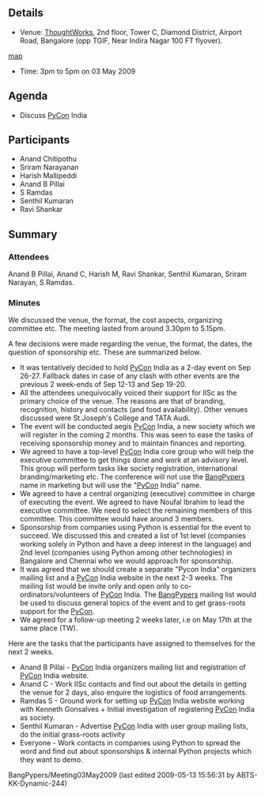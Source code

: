 Details
-------

* Venue: [ThoughtWorks](/moin/ThoughtWorks), 2nd floor, Tower C, Diamond District, Airport Road, Bangalore (opp TGIF, Near Indira Nagar 100 FT flyover).

[map](http://maps.google.com/maps?f=q&source=s_q&hl=en&geocode=&q=Diamond+District,+Airport,+Bangalore,+Bengaluru,+Karnataka,+India&sll=37.0625,-95.677068&sspn=40.681389,93.164063&ie=UTF8&ll=12.95908,77.644833&spn=0.006127,0.011373&t=h&z=17) 

* Time: 3pm to 5pm on 03 May 2009

Agenda
------

* Discuss [PyCon](https://github.com/elena/python-wiki-replica/blob/main/events-major/PyCon) India

Participants
------------

* Anand Chitipothu
* Sriram Narayanan
* Harish Mallipeddi
* Anand B Pillai
* S Ramdas
* Senthil Kumaran
* Ravi Shankar

Summary
-------

### Attendees

Anand B Pillai, Anand C, Harish M, Ravi Shankar, Senthil Kumaran, Sriram Narayan, S Ramdas. 

### Minutes

We discussed the venue, the format, the cost aspects, organizing committee etc. The meeting lasted from around 3.30pm to 5.15pm. 

A few decisions were made regarding the venue, the format, the dates, the question of sponsorship etc. These are summarized below. 

* It was tentatively decided to hold [PyCon](https://github.com/elena/python-wiki-replica/blob/main/events-major/PyCon) India as a 2-day event on Sep 26-27. Fallback dates in case of any clash with other events are the previous 2 week-ends of Sep 12-13 and Sep 19-20.
* All the attendees unequivocally voiced their support for IISc as the primary choice of the venue. The reasons are that of branding, recognition, history and contacts (and food availability). Other venues discussed were St.Joseph's College and TATA Audi.
* The event will be conducted aegis [PyCon](https://github.com/elena/python-wiki-replica/blob/main/events-major/PyCon) India, a new society which we will register in the coming 2 months. This was seen to ease the tasks of receiving sponsorship money and to maintain finances and reporting.
* We agreed to have a top-level [PyCon](https://github.com/elena/python-wiki-replica/blob/main/events-major/PyCon) India core group who will help the executive committee to get things done and work at an advisory level. This group will perform tasks like society registration, international branding/marketing etc. The conference will not use the [BangPypers](https://github.com/elena/python-wiki-replica/blob/main/events-local-groups/BangPypers) name in marketing but will use the "[PyCon](https://github.com/elena/python-wiki-replica/blob/main/events-major/PyCon) India" name.
* We agreed to have a central organizing (executive) committee in charge of executing the event. We agreed to have Noufal Ibrahim to lead the executive committee. We need to select the remaining members of this committee. This committee would have around 3 members.
* Sponsorship from companies using Python is essential for the event to succeed. We discussed this and created a list of 1st level (companies working solely in Python and have a deep interest in the language) and 2nd level (companies using Python among other technologies) in Bangalore and Chennai who we would approach for sponsorship.
* It was agreed that we should create a separate "Pycon India" organizers mailing list and a [PyCon](https://github.com/elena/python-wiki-replica/blob/main/events-major/PyCon) India website in the next 2-3 weeks. The mailing list would be invite only and open only to co-ordinators/volunteers of [PyCon](https://github.com/elena/python-wiki-replica/blob/main/events-major/PyCon) India. The [BangPypers](https://github.com/elena/python-wiki-replica/blob/main/events-local-groups/BangPypers) mailing list would be used to discuss general topics of the event and to get grass-roots support for the [PyCon](https://github.com/elena/python-wiki-replica/blob/main/events-major/PyCon).
* We agreed for a follow-up meeting 2 weeks later, i.e on May 17th at the same place (TW).

Here are the tasks that the participants have assigned to themselves for the next 2 weeks. 

* Anand B Pillai - [PyCon](https://github.com/elena/python-wiki-replica/blob/main/events-major/PyCon) India organizers mailing list and registration of [PyCon](https://github.com/elena/python-wiki-replica/blob/main/events-major/PyCon) India website.
* Anand C - Work IISc contacts and find out about the details in getting the venue for 2 days, also enquire the logistics of food arrangements.
* Ramdas S - Ground work for setting up [PyCon](https://github.com/elena/python-wiki-replica/blob/main/events-major/PyCon) India website working with Kenneth Gonsalves + Initial investigation of registering [PyCon](https://github.com/elena/python-wiki-replica/blob/main/events-major/PyCon) India as society.
* Senthil Kumaran - Advertise [PyCon](https://github.com/elena/python-wiki-replica/blob/main/events-major/PyCon) India with user group mailing lists, do the initial grass-roots activity
* Everyone - Work contacts in companies using Python to spread the word and find out about sponsorships & internal Python projects which they want to demo.

BangPypers/Meeting03May2009 (last edited 2009-05-13 15:56:31 by ABTS-KK-Dynamic-244)
